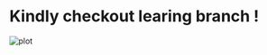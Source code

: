 # Kindly checkout learing branch !

![plot](https://www.pngitem.com/pimgs/m/174-1745736_devops-developer-hd-png-download.png)
